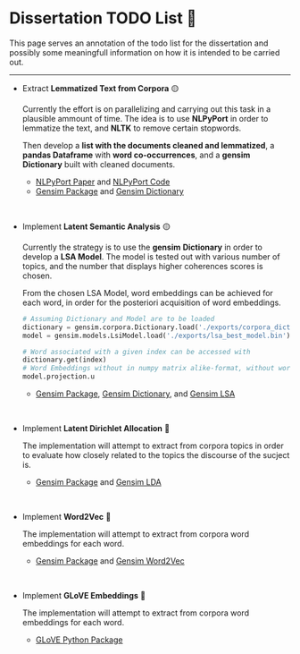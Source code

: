 # Dissertation TODO List 📝

This page serves an annotation of the todo list for the dissertation and possibly some meaningfull information on how it is intended to be carried out.

---

- Extract **Lemmatized Text from Corpora** 🟡

    Currently the effort is on parallelizing and carrying out this task in a plausible ammount of time. The idea is to use **NLPyPort** in order to lemmatize the text, and **NLTK** to remove certain stopwords.

    Then develop a **list with the documents cleaned and lemmatized**, a **pandas Dataframe** with **word co-occurrences**, and a **gensim Dictionary** built with cleaned documents.

    - [NLPyPort Paper](http://nlp.dei.uc.pt/index.php/nlpyport-a-ferramenta-de-nlp-para-python/) and [NLPyPort Code](https://github.com/NLP-CISUC/NLPyPort)
    - [Gensim Package](https://pypi.org/project/gensim/) and [Gensim Dictionary](https://radimrehurek.com/gensim/corpora/dictionary.html)

<br/>

- Implement **Latent Semantic Analysis** 🟡
    
    Currently the strategy is to use the **gensim** **Dictionary** in order to develop a **LSA Model**. The model is tested out with various number of topics, and the number that displays higher coherences scores is chosen.

    From the chosen LSA Model, word embeddings can be achieved for each word, in order for the posteriori acquisition of word embeddings.
    ``` python
    # Assuming Dictionary and Model are to be loaded
    dictionary = gensim.corpora.Dictionary.load('./exports/corpora_dictionary.bin')
    model = gensim.models.LsiModel.load('./exports/lsa_best_model.bin')

    # Word associated with a given index can be accessed with
    dictionary.get(index)
    # Word Embeddings without in numpy matrix alike-format, without word index
    model.projection.u 
    ```

    - [Gensim Package](https://pypi.org/project/gensim/), [Gensim Dictionary](https://radimrehurek.com/gensim/corpora/dictionary.html), and [Gensim LSA](https://radimrehurek.com/gensim/models/lsimodel.html)

<br/>

- Implement **Latent Dirichlet Allocation** 🔴

    The implementation will attempt to extract from corpora topics in order to evaluate how closely related to the topics the discourse of the sucject is.

    - [Gensim Package](https://pypi.org/project/gensim/) and [Gensim LDA](https://radimrehurek.com/gensim/models/ldamulticore.html)

<br/>

- Implement **Word2Vec** 🔴

    The implementation will attempt to extract from corpora word embeddings for each word.

    - [Gensim Package](https://pypi.org/project/gensim/) and [Gensim Word2Vec](https://radimrehurek.com/gensim/models/word2vec.html)

<br/>

- Implement **GLoVE Embeddings** 🔴

    The implementation will attempt to extract from corpora word embeddings for each word.

    - [GLoVE Python Package](https://pypi.org/project/glove_python/#description)